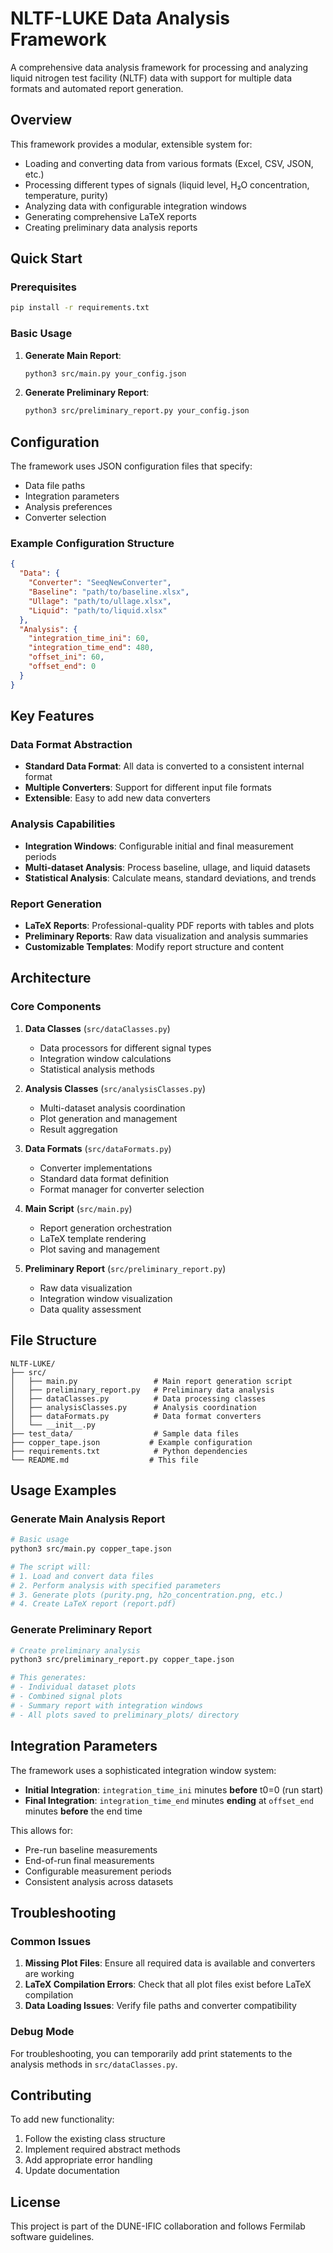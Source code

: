# NLTF-LUKE Data Analysis Framework

A comprehensive data analysis framework for processing and analyzing liquid nitrogen test facility (NLTF) data with support for multiple data formats and automated report generation.

## Overview

This framework provides a modular, extensible system for:
- Loading and converting data from various formats (Excel, CSV, JSON, etc.)
- Processing different types of signals (liquid level, H₂O concentration, temperature, purity)
- Analyzing data with configurable integration windows
- Generating comprehensive LaTeX reports
- Creating preliminary data analysis reports

## Quick Start

### Prerequisites

```bash
pip install -r requirements.txt
```

### Basic Usage

1. **Generate Main Report**:
   ```bash
   python3 src/main.py your_config.json
   ```

2. **Generate Preliminary Report**:
   ```bash
   python3 src/preliminary_report.py your_config.json
   ```

## Configuration

The framework uses JSON configuration files that specify:
- Data file paths
- Integration parameters
- Analysis preferences
- Converter selection

### Example Configuration Structure

```json
{
  "Data": {
    "Converter": "SeeqNewConverter",
    "Baseline": "path/to/baseline.xlsx",
    "Ullage": "path/to/ullage.xlsx",
    "Liquid": "path/to/liquid.xlsx"
  },
  "Analysis": {
    "integration_time_ini": 60,
    "integration_time_end": 480,
    "offset_ini": 60,
    "offset_end": 0
  }
}
```

## Key Features

### Data Format Abstraction
- **Standard Data Format**: All data is converted to a consistent internal format
- **Multiple Converters**: Support for different input file formats
- **Extensible**: Easy to add new data converters

### Analysis Capabilities
- **Integration Windows**: Configurable initial and final measurement periods
- **Multi-dataset Analysis**: Process baseline, ullage, and liquid datasets
- **Statistical Analysis**: Calculate means, standard deviations, and trends

### Report Generation
- **LaTeX Reports**: Professional-quality PDF reports with tables and plots
- **Preliminary Reports**: Raw data visualization and analysis summaries
- **Customizable Templates**: Modify report structure and content

## Architecture

### Core Components

1. **Data Classes** (`src/dataClasses.py`)
   - Data processors for different signal types
   - Integration window calculations
   - Statistical analysis methods

2. **Analysis Classes** (`src/analysisClasses.py`)
   - Multi-dataset analysis coordination
   - Plot generation and management
   - Result aggregation

3. **Data Formats** (`src/dataFormats.py`)
   - Converter implementations
   - Standard data format definition
   - Format manager for converter selection

4. **Main Script** (`src/main.py`)
   - Report generation orchestration
   - LaTeX template rendering
   - Plot saving and management

5. **Preliminary Report** (`src/preliminary_report.py`)
   - Raw data visualization
   - Integration window visualization
   - Data quality assessment

## File Structure

```
NLTF-LUKE/
├── src/
│   ├── main.py                 # Main report generation script
│   ├── preliminary_report.py   # Preliminary data analysis
│   ├── dataClasses.py          # Data processing classes
│   ├── analysisClasses.py      # Analysis coordination
│   ├── dataFormats.py          # Data format converters
│   └── __init__.py
├── test_data/                  # Sample data files
├── copper_tape.json           # Example configuration
├── requirements.txt            # Python dependencies
└── README.md                  # This file
```

## Usage Examples

### Generate Main Analysis Report

```bash
# Basic usage
python3 src/main.py copper_tape.json

# The script will:
# 1. Load and convert data files
# 2. Perform analysis with specified parameters
# 3. Generate plots (purity.png, h2o_concentration.png, etc.)
# 4. Create LaTeX report (report.pdf)
```

### Generate Preliminary Report

```bash
# Create preliminary analysis
python3 src/preliminary_report.py copper_tape.json

# This generates:
# - Individual dataset plots
# - Combined signal plots
# - Summary report with integration windows
# - All plots saved to preliminary_plots/ directory
```

## Integration Parameters

The framework uses a sophisticated integration window system:

- **Initial Integration**: `integration_time_ini` minutes **before** t0=0 (run start)
- **Final Integration**: `integration_time_end` minutes **ending** at `offset_end` minutes **before** the end time

This allows for:
- Pre-run baseline measurements
- End-of-run final measurements
- Configurable measurement periods
- Consistent analysis across datasets

## Troubleshooting

### Common Issues

1. **Missing Plot Files**: Ensure all required data is available and converters are working
2. **LaTeX Compilation Errors**: Check that all plot files exist before LaTeX compilation
3. **Data Loading Issues**: Verify file paths and converter compatibility

### Debug Mode

For troubleshooting, you can temporarily add print statements to the analysis methods in `src/dataClasses.py`.

## Contributing

To add new functionality:
1. Follow the existing class structure
2. Implement required abstract methods
3. Add appropriate error handling
4. Update documentation

## License

This project is part of the DUNE-IFIC collaboration and follows Fermilab software guidelines.